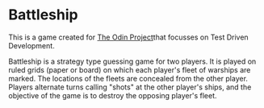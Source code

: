 # Battleship

This is a game created for <a href="https://www.theodinproject.com/lessons/javascript-battleship" title="Go to TOP Battleship Project" class="link-info">The Odin Project</a>that focusses on Test Driven Development.

Battleship is a strategy type guessing game for two players. It is played on ruled grids (paper or board) on which each player's fleet of warships are marked. The locations of the fleets are concealed from the other player. Players alternate turns calling "shots" at the other player's ships, and the objective of the game is to destroy the opposing player's fleet.